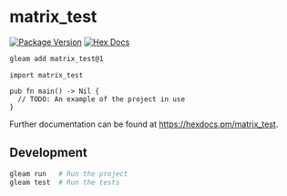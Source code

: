 # matrix_test

[![Package Version](https://img.shields.io/hexpm/v/matrix_test)](https://hex.pm/packages/matrix_test)
[![Hex Docs](https://img.shields.io/badge/hex-docs-ffaff3)](https://hexdocs.pm/matrix_test/)

```sh
gleam add matrix_test@1
```
```gleam
import matrix_test

pub fn main() -> Nil {
  // TODO: An example of the project in use
}
```

Further documentation can be found at <https://hexdocs.pm/matrix_test>.

## Development

```sh
gleam run   # Run the project
gleam test  # Run the tests
```
